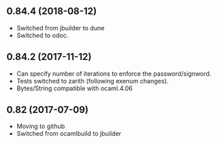 ## 0.84.4 (2018-08-12)
  * Switched from jbuilder to dune
  * Switched to odoc.


## 0.84.2 (2017-11-12)
  * Can specify number of iterations to enforce the password/signword.
  * Tests switched to zarith (following exenum changes).
  * Bytes/String compatible with ocaml.4.06
  
## 0.82 (2017-07-09)
  * Moving to github
  * Switched from ocamlbuild to jbuilder

